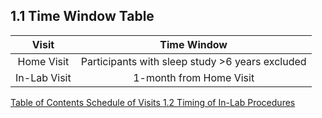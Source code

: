## 1.1 Time Window Table

| Visit         | Time Window                                     |
|:-------------:|:----------------------------------------------: |
| Home Visit    | Participants with sleep study >6 years excluded |
| In-Lab Visit  | 1-month from Home Visit                         |


<div class="center">
<div class="btn-group">
  <a href=":pages_path:/manuals/schedule-of-visits/1-00-schedule-of-visits-toc.md" class="btn btn-default">
    <span class="glyphicon glyphicon-chevron-left"></span>
    Table of Contents
  </a>

  <a href=":pages_path:/manuals/schedule-of-visits" class="btn btn-default">
    <span class="glyphicon glyphicon-chevron-up"></span>
    Schedule of Visits
  </a>

  <a href=":pages_path:/manuals/schedule-of-visits/1-02-timing-of-in-lab-procedures.md" class="btn btn-success">
    1.2 Timing of In-Lab Procedures
    <span class="glyphicon glyphicon-chevron-right"></span>
  </a>
</div>
</div>
